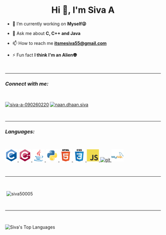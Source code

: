 <h1 align="center">Hi 👋, I'm Siva A</h1>

- 🔭 I’m currently working on **Myself😜**

- 💬 Ask me about **C, C++ and Java**

- 📫 How to reach me **itsmesiva55@gmail.com**

- ⚡ Fun fact **I think I'm an Alien👽**

&nbsp;
<hr>

<h3 align="left"><i><b>Connect with me:</b></i></h3>
&nbsp;
<p align="left">
<a href="https://linkedin.com/in/siva-a-090260220" target="blank"><img align="center" src="https://raw.githubusercontent.com/rahuldkjain/github-profile-readme-generator/master/src/images/icons/Social/linked-in-alt.svg" alt="siva-a-090260220" height="30" width="40" /></a>
<a href="https://instagram.com/naan.dhaan.siva" target="blank"><img align="center" src="https://raw.githubusercontent.com/rahuldkjain/github-profile-readme-generator/master/src/images/icons/Social/instagram.svg" alt="naan.dhaan.siva" height="30" width="40" /></a>
</p>

&nbsp;
<hr>

<h3 align="left"><i><b>Languages:</b></i></h3>
&nbsp;
<p align="left"> <a href="https://www.cprogramming.com/" target="_blank"> <img src="https://raw.githubusercontent.com/devicons/devicon/master/icons/c/c-original.svg" alt="c" width="40" height="40"/> </a> <a href="https://www.w3schools.com/cpp/" target="_blank"> <img src="https://raw.githubusercontent.com/devicons/devicon/master/icons/cplusplus/cplusplus-original.svg" alt="cplusplus" width="40" height="40"/> </a> <a href="https://www.java.com" target="_blank"> <img src="https://raw.githubusercontent.com/devicons/devicon/master/icons/java/java-original.svg" alt="java" width="40" height="40"/> </a> <a href="https://www.python.org" target="_blank"> <img src="https://raw.githubusercontent.com/devicons/devicon/master/icons/python/python-original.svg" alt="python" width="40" height="40"/> </a> <a href="https://www.w3.org/html/" target="_blank"> <img src="https://raw.githubusercontent.com/devicons/devicon/master/icons/html5/html5-original-wordmark.svg" alt="html5" width="40" height="40"/> </a> <a href="https://www.w3schools.com/css/" target="_blank"> <img src="https://raw.githubusercontent.com/devicons/devicon/master/icons/css3/css3-original-wordmark.svg" alt="css3" width="40" height="40"/> </a> <a href="https://developer.mozilla.org/en-US/docs/Web/JavaScript" target="_blank"> <img src="https://raw.githubusercontent.com/devicons/devicon/master/icons/javascript/javascript-original.svg" alt="javascript" width="40" height="40"/> </a> <a href="https://git-scm.com/" target="_blank"> <img src="https://www.vectorlogo.zone/logos/git-scm/git-scm-icon.svg" alt="git" width="40" height="40"/> </a> <a href="https://www.mysql.com/" target="_blank"> <img src="https://raw.githubusercontent.com/devicons/devicon/master/icons/mysql/mysql-original-wordmark.svg" alt="mysql" width="40" height="40"/> </a> </p>

&nbsp;
<hr>
&nbsp;

<p>&nbsp;<img align="center" src="https://github-readme-stats.vercel.app/api?username=siva50005&show_icons=true&theme=dark&title_color=00ff1e&text_color=ffee00&bg_color=11004d&cache_seconds=1800&locale=en" alt="siva50005" /></p>

&nbsp;
<hr>
&nbsp;

 <p align="left">
    <img alt="Siva's Top Languages" src=https://github-readme-stats.vercel.app/api/top-langs/?username=siva50005&langs_count=5&theme=material-palenight&hide_border=true /></a>
